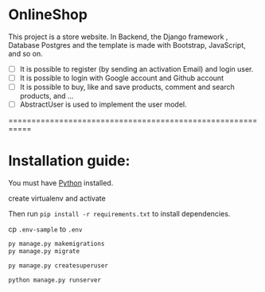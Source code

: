 # OnlineShop

This project is a store website.
In Backend, the Django framework , Database Postgres and the template is made with Bootstrap, JavaScript, and so on.

- [ ] It is possible to register (by sending an activation Email) and login user.
- [ ] It is possible to login with Google account and Github account
- [ ] It is possible to buy, like and save products, comment and search products, and ...
- [ ] AbstractUser is used to implement the user model.

===========================================================
# Installation guide:

You must have [Python](http://python.org/) installed.

create virtualenv and activate

Then run `pip install -r requirements.txt` to install dependencies.

cp `.env-sample` to `.env`

```bash
py manage.py makemigrations
py manage.py migrate

py manage.py createsuperuser

python manage.py runserver
```
